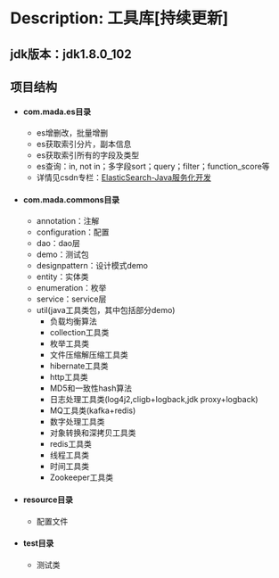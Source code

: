 # Description: 工具库[持续更新]

## jdk版本：jdk1.8.0_102

## 项目结构

* #### com.mada.es目录 ####
	* es增删改，批量增删
	* es获取索引分片，副本信息
	* es获取索引所有的字段及类型
	* es查询：in, not in；多字段sort；query；filter；function_score等
	* 详情见csdn专栏：[ElasticSearch-Java服务化开发](https://blog.csdn.net/mada26/column/info/29898 "ElasticSearch-Java服务化开发")
	

* #### com.mada.commons目录 ####
	* annotation：注解
	* configuration：配置
	* dao：dao层
	* demo：测试包
	* designpattern：设计模式demo
	* entity：实体类
	* enumeration：枚举
	* service：service层
	* util(java工具类包，其中包括部分demo)
		* 负载均衡算法
		* collection工具类
		* 枚举工具类
		* 文件压缩解压缩工具类
		* hibernate工具类
		* http工具类
		* MD5和一致性hash算法
		* 日志处理工具类(log4j2,cligb+logback,jdk proxy+logback)
		* MQ工具类(kafka+redis)
		* 数字处理工具类
		* 对象转换和深拷贝工具类
		* redis工具类
		* 线程工具类
		* 时间工具类
		* Zookeeper工具类

* #### resource目录 ####
	* 配置文件

* #### test目录 ####
	* 测试类


